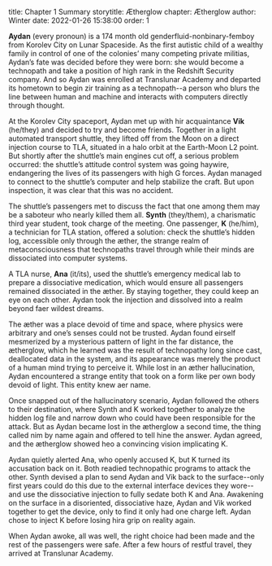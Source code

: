 title: Chapter 1 Summary
storytitle: Ætherglow 
chapter: Ætherglow
author: Winter
date: 2022-01-26 15:38:00
order: 1

**Aydan** (every pronoun) is a 174 month old genderfluid-nonbinary-femboy from Korolev City on Lunar Spaceside. As the first autistic child of a wealthy family in control of one of the colonies’ many competing private militias, Aydan’s fate was decided before they were born: she would become a technopath and take a position of high rank in the Redshift Security company. And so Aydan was enrolled at Translunar Academy and departed its hometown to begin zir training as a technopath--a person who blurs the line between human and machine and interacts with computers directly through thought.

At the Korolev City spaceport, Aydan met up with hir acquaintance **Vik** (he/they) and decided to try and become friends. Together in a light automated transport shuttle, they lifted off from the Moon on a direct injection course to TLA, situated in a halo orbit at the Earth-Moon L2 point. But shortly after the shuttle’s main engines cut off, a serious problem occurred: the shuttle’s attitude control system was going haywire, endangering the lives of its passengers with high G forces. Aydan managed to connect to the shuttle’s computer and help stabilize the craft. But upon inspection, it was clear that this was no accident.

The shuttle’s passengers met to discuss the fact that one among them may be a saboteur who nearly killed them all. **Synth** (they/them), a charismatic third year student, took charge of the meeting. One passenger, **K** (he/him), a technician for TLA station, offered a solution: check the shuttle’s hidden log, accessible only through the æther, the strange realm of metaconsciousness that technopaths travel through while their minds are dissociated into computer systems.

A TLA nurse, **Ana** (it/its), used the shuttle’s emergency medical lab to prepare a dissociative medication, which would ensure all passengers remained dissociated in the æther. By staying together, they could keep an eye on each other. Aydan took the injection and dissolved into a realm beyond faer wildest dreams.

The æther was a place devoid of time and space, where physics were arbitrary and one’s senses could not be trusted. Aydan found eirself mesmerized by a mysterious pattern of light in the far distance, the ætherglow, which he learned was the result of technopathy long since cast, deallocated data in the system, and its appearance was merely the product of a human mind trying to perceive it. While lost in an æther hallucination, Aydan encountered a strange entity that took on a form like per own body devoid of light. This entity knew aer name.

Once snapped out of the hallucinatory scenario, Aydan followed the others to their destination, where Synth and K worked together to analyze the hidden log file and narrow down who could have been responsible for the attack. But as Aydan became lost in the ætherglow a second time, the thing called nim by name again and offered to tell hine the answer. Aydan agreed, and the ætherglow showed heo a convincing vision implicating K.

Aydan quietly alerted Ana, who openly accused K, but K turned its accusation back on it. Both readied technopathic programs to attack the other. Synth devised a plan to send Aydan and Vik back to the surface--only first years could do this due to the external interface devices they wore--and use the dissociative injection to fully sedate both K and Ana. Awakening on the surface in a disoriented, dissociative haze, Aydan and Vik worked together to get the device, only to find it only had one charge left. Aydan chose to inject K before losing hira grip on reality again.

When Aydan awoke, all was well, the right choice had been made and the rest of the passengers were safe. After a few hours of restful travel, they arrived at Translunar Academy.


